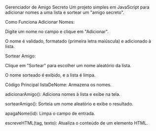 Gerenciador de Amigo Secreto
Um projeto simples em JavaScript para adicionar nomes a uma lista e sortear um "amigo secreto".

Como Funciona
Adicionar Nomes:

Digite um nome no campo e clique em "Adicionar".

O nome é validado, formatado (primeira letra maiúscula) e adicionado à lista.

Sortear Amigo:

Clique em "Sortear" para escolher um nome aleatório da lista.

O nome sorteado é exibido, e a lista é limpa.

Código Principal
listaDeNome: Armazena os nomes.

adicionarAmigo(): Adiciona nomes à lista e exibe na tela.

sortearAmigo(): Sorteia um nome aleatório e exibe o resultado.

apagaNome(id): Limpa o campo de entrada.

escreveHTML(tag, texto): Atualiza o conteúdo de um elemento HTML.
